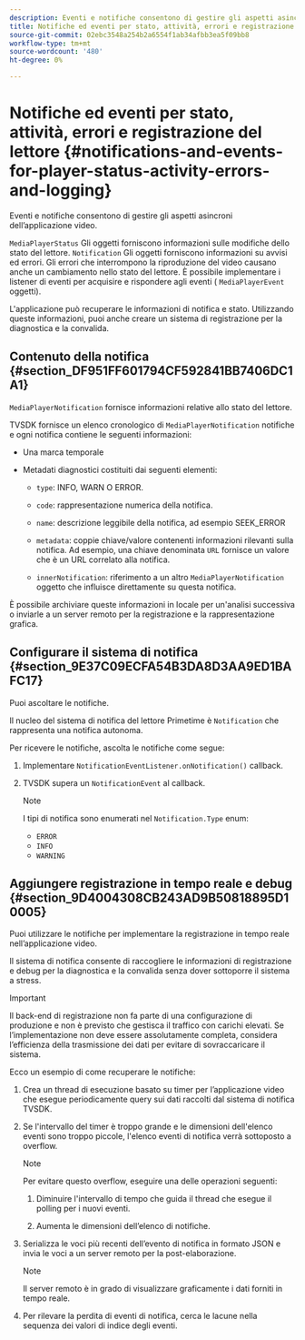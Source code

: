 ```yaml
---
description: Eventi e notifiche consentono di gestire gli aspetti asincroni dell’applicazione video.
title: Notifiche ed eventi per stato, attività, errori e registrazione del lettore
source-git-commit: 02ebc3548a254b2a6554f1ab34afbb3ea5f09bb8
workflow-type: tm+mt
source-wordcount: '480'
ht-degree: 0%

---
```


# Notifiche ed eventi per stato, attività, errori e registrazione del lettore {#notifications-and-events-for-player-status-activity-errors-and-logging}

Eventi e notifiche consentono di gestire gli aspetti asincroni dell’applicazione video.

`MediaPlayerStatus` Gli oggetti forniscono informazioni sulle modifiche dello stato del lettore. `Notification` Gli oggetti forniscono informazioni su avvisi ed errori. Gli errori che interrompono la riproduzione del video causano anche un cambiamento nello stato del lettore. È possibile implementare i listener di eventi per acquisire e rispondere agli eventi ( `MediaPlayerEvent` oggetti).

L&#39;applicazione può recuperare le informazioni di notifica e stato. Utilizzando queste informazioni, puoi anche creare un sistema di registrazione per la diagnostica e la convalida.

## Contenuto della notifica {#section_DF951FF601794CF592841BB7406DC1A1}

`MediaPlayerNotification` fornisce informazioni relative allo stato del lettore.

TVSDK fornisce un elenco cronologico di `MediaPlayerNotification` notifiche e ogni notifica contiene le seguenti informazioni:

* Una marca temporale
* Metadati diagnostici costituiti dai seguenti elementi:

   * `type`: INFO, WARN O ERROR.
   * `code`: rappresentazione numerica della notifica.
   * `name`: descrizione leggibile della notifica, ad esempio SEEK_ERROR
   * `metadata`: coppie chiave/valore contenenti informazioni rilevanti sulla notifica. Ad esempio, una chiave denominata `URL` fornisce un valore che è un URL correlato alla notifica.

   * `innerNotification`: riferimento a un altro `MediaPlayerNotification` oggetto che influisce direttamente su questa notifica.

È possibile archiviare queste informazioni in locale per un&#39;analisi successiva o inviarle a un server remoto per la registrazione e la rappresentazione grafica.

## Configurare il sistema di notifica {#section_9E37C09ECFA54B3DA8D3AA9ED1BAFC17}

Puoi ascoltare le notifiche.

Il nucleo del sistema di notifica del lettore Primetime è `Notification` che rappresenta una notifica autonoma.

Per ricevere le notifiche, ascolta le notifiche come segue:

1. Implementare `NotificationEventListener.onNotification()` callback.
1. TVSDK supera un `NotificationEvent` al callback.

   >[!NOTE]
   >
   >I tipi di notifica sono enumerati nel `Notification.Type` enum:

   * `ERROR`
   * `INFO`
   * `WARNING`

## Aggiungere registrazione in tempo reale e debug {#section_9D4004308CB243AD9B50818895D10005}

Puoi utilizzare le notifiche per implementare la registrazione in tempo reale nell’applicazione video.

Il sistema di notifica consente di raccogliere le informazioni di registrazione e debug per la diagnostica e la convalida senza dover sottoporre il sistema a stress.

>[!IMPORTANT]
>
>Il back-end di registrazione non fa parte di una configurazione di produzione e non è previsto che gestisca il traffico con carichi elevati. Se l’implementazione non deve essere assolutamente completa, considera l’efficienza della trasmissione dei dati per evitare di sovraccaricare il sistema.

Ecco un esempio di come recuperare le notifiche:

1. Crea un thread di esecuzione basato su timer per l’applicazione video che esegue periodicamente query sui dati raccolti dal sistema di notifica TVSDK.
1. Se l&#39;intervallo del timer è troppo grande e le dimensioni dell&#39;elenco eventi sono troppo piccole, l&#39;elenco eventi di notifica verrà sottoposto a overflow.

   >[!NOTE]
   >
   >Per evitare questo overflow, eseguire una delle operazioni seguenti:
   >
   >1. Diminuire l&#39;intervallo di tempo che guida il thread che esegue il polling per i nuovi eventi.
   >
   >1. Aumenta le dimensioni dell’elenco di notifiche.

1. Serializza le voci più recenti dell’evento di notifica in formato JSON e invia le voci a un server remoto per la post-elaborazione.

   >[!NOTE]
   >
   >Il server remoto è in grado di visualizzare graficamente i dati forniti in tempo reale.

1. Per rilevare la perdita di eventi di notifica, cerca le lacune nella sequenza dei valori di indice degli eventi.
